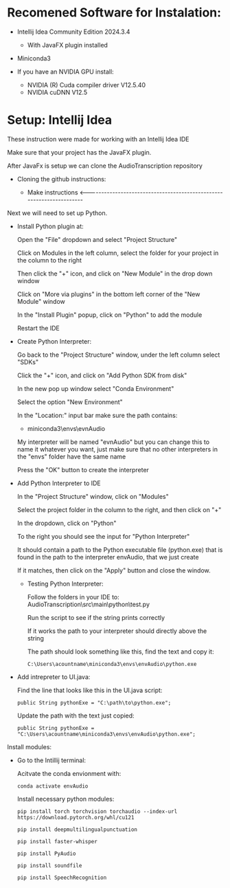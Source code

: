 # Recomened Software for Instalation:

- Intellij Idea Community Edition 2024.3.4
  - With JavaFX plugin installed

- Miniconda3

- If you have an NVIDIA GPU install:
  - NVIDIA (R) Cuda compiler driver V12.5.40
  - NVIDIA cuDNN V12.5



# Setup: Intellij Idea

These instruction were made for working with an Intellij Idea IDE 

Make sure that your project has the JavaFX plugin.

After JavaFx is setup we can clone the AudioTranscription repository

- Cloning the github instructions:

  * Make instructions <---------------------------------------------------------------------

Next we will need to set up Python.

- Install Python plugin at:

  Open the "File" dropdown and select "Project Structure"

  Click on Modules in the left column, select the folder for your project in the column to the right

  Then click the "+" icon, and click on "New Module" in the drop down window

  Click on "More via plugins" in the bottom left corner of the "New Module" window

  In the "Install Plugin" popup, click on "Python" to add the module

  Restart the IDE

- Create Python Interpreter:

  Go back to the "Project Structure" window, under the left column select "SDKs"

  Click the "+" icon, and click on "Add Python SDK from disk"

  In the new pop up window select "Conda Environment"

  Select the option "New Environment"

  In the "Location:" input bar make sure the path contains: 

  - miniconda3\envs\evnAudio
  
  My interpreter will be named "evnAudio" but you can change this to name it whatever you want, just make sure that no other interpreters in the "envs" folder have the same name

  Press the "OK" button to create the interpreter


- Add Python Interpreter to IDE

  In the "Project Structure" window, click on "Modules"

  Select the project folder in the column to the right, and then click on "+"

  In the dropdown, click on "Python"

  To the right you should see the input for "Python Interpreter"

  It should contain a path to the Python executable file (python.exe) that is found in the path to the interpreter envAudio, that we just create

  If it matches, then click on the "Apply" button and close the window.

  - Testing Python Interpreter:

    Follow the folders in your IDE to: AudioTranscription\src\main\python\test.py

    Run the script to see if the string prints correctly

    If it works the path to your interpreter should directly above the string

    The path should look something like this, find the text and copy it:

        C:\Users\acountname\miniconda3\envs\envAudio\python.exe

- Add intrepreter to UI.java:

  Find the line that looks like this in the UI.java script:

      public String pythonExe = "C:\path\to\python.exe";

  Update the path with the text just copied:

      public String pythonExe = "C:\Users\acountname\miniconda3\envs\envAudio\python.exe";

Install modules:

- Go to the Intillij terminal:

  Acitvate the conda envionment with:

      conda activate envAudio

  Install necessary python modules:

      pip install torch torchvision torchaudio --index-url https://download.pytorch.org/whl/cu121

      pip install deepmultilingualpunctuation

      pip install faster-whisper

      pip install PyAudio

      pip install soundfile

      pip install SpeechRecognition
